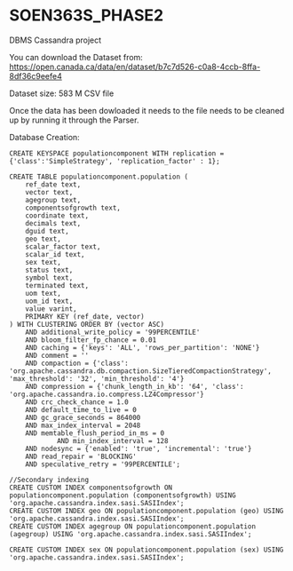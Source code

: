 # SOEN363S_PHASE2
DBMS Cassandra project

You can download the Dataset from:
https://open.canada.ca/data/en/dataset/b7c7d526-c0a8-4ccb-8ffa-8df36c9eefe4

Dataset size: 583 M CSV file

Once the data has been dowloaded it needs to the file needs to be cleaned up by running it through the Parser.

Database Creation:
```
CREATE KEYSPACE populationcomponent WITH replication = {'class':'SimpleStrategy', 'replication_factor' : 1};

CREATE TABLE populationcomponent.population (
	ref_date text,
	vector text,
	agegroup text,
	componentsofgrowth text,
	coordinate text,
	decimals text,
	dguid text,
	geo text,
	scalar_factor text,
	scalar_id text,
	sex text,
	status text,
	symbol text,
	terminated text,
	uom text,
	uom_id text,
	value varint,
	PRIMARY KEY (ref_date, vector)
) WITH CLUSTERING ORDER BY (vector ASC)
	AND additional_write_policy = '99PERCENTILE'
	AND bloom_filter_fp_chance = 0.01
	AND caching = {'keys': 'ALL', 'rows_per_partition': 'NONE'}
	AND comment = ''
	AND compaction = {'class': 'org.apache.cassandra.db.compaction.SizeTieredCompactionStrategy', 'max_threshold': '32', 'min_threshold': '4'}
	AND compression = {'chunk_length_in_kb': '64', 'class': 'org.apache.cassandra.io.compress.LZ4Compressor'}
	AND crc_check_chance = 1.0
	AND default_time_to_live = 0
	AND gc_grace_seconds = 864000
	AND max_index_interval = 2048
	AND memtable_flush_period_in_ms = 0
        	AND min_index_interval = 128
	AND nodesync = {'enabled': 'true', 'incremental': 'true'}
	AND read_repair = 'BLOCKING'
	AND speculative_retry = '99PERCENTILE';
 
//Secondary indexing
CREATE CUSTOM INDEX componentsofgrowth ON populationcomponent.population (componentsofgrowth) USING 'org.apache.cassandra.index.sasi.SASIIndex';
CREATE CUSTOM INDEX geo ON populationcomponent.population (geo) USING 'org.apache.cassandra.index.sasi.SASIIndex';
CREATE CUSTOM INDEX agegroup ON populationcomponent.population (agegroup) USING 'org.apache.cassandra.index.sasi.SASIIndex';
 
CREATE CUSTOM INDEX sex ON populationcomponent.population (sex) USING 'org.apache.cassandra.index.sasi.SASIIndex';
```


